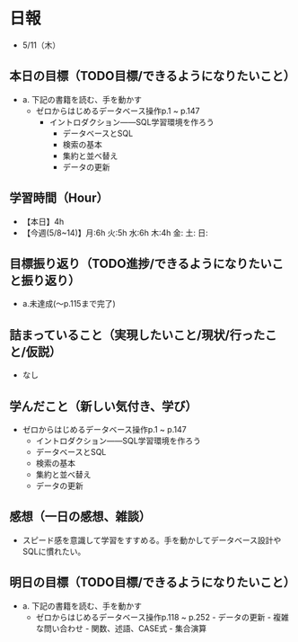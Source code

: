 # 日報
- 5/11（木）

## 本日の目標（TODO目標/できるようになりたいこと）
- a. 下記の書籍を読む、手を動かす
  - ゼロからはじめるデータベース操作p.1 ~ p.147
  	- イントロダクション――SQL学習環境を作ろう
		- データベースとSQL
		- 検索の基本
		- 集約と並べ替え
		- データの更新
		<!-- - 複雑な問い合わせ
		- 関数、述語、CASE式
		- 集合演算
		- SQLによる高度な処理
		- アプリケーションからデータベースへ接続する -->


## 学習時間（Hour）
- 【本日】4h
- 【今週(5/8~14)】月:6h 火:5h 水:6h 木:4h 金: 土: 日:

## 目標振り返り（TODO進捗/できるようになりたいこと振り返り）
- a.未達成(～p.115まで完了)

## 詰まっていること（実現したいこと/現状/行ったこと/仮説）
- なし

<!-- ```
・実現したいこと
・現状
・行ったこと
・仮説
``` -->

## 学んだこと（新しい気付き、学び）
- ゼロからはじめるデータベース操作p.1 ~ p.147
  - イントロダクション――SQL学習環境を作ろう
  - データベースとSQL
  - 検索の基本
  - 集約と並べ替え
  - データの更新


## 感想（一日の感想、雑談）
- スピード感を意識して学習をすすめる。手を動かしてデータベース設計やSQLに慣れたい。

## 明日の目標（TODO目標/できるようになりたいこと）
- a. 下記の書籍を読む、手を動かす
  - ゼロからはじめるデータベース操作p.118 ~ p.252
		- データの更新
		- 複雑な問い合わせ
		- 関数、述語、CASE式
		- 集合演算
		<!-- - SQLによる高度な処理
		- アプリケーションからデータベースへ接続する -->
<!-- - b. Week5-6_QUEST課題 -->
<!-- ##### 14.  条件分岐ができる
	-  1. CASE
	-  2. 年代
	-  3. 年代ごとの最大給与 -->
<!-- ##### 15.  実行計画を確認できる
	-  1. 実行計画
	-  2. 実行計画の確認
	-  3. 実行時間
	-  4. 高速なクエリ -->
<!-- ##### 16.  N＋1問題の対策ができる
	-  1. N+1問題
	-  2. N+1問題対策 -->
<!-- ##### 17.  データベース設計の流れを説明できる
	-  1. 論理設計
	-  2. 物理設計
	-  3. エンティティ
	-  4. 正規化
	-  5. ER 図
	-  6. テーブル定義
	-  7. インデックス -->
<!-- ##### 18.  エンティティを定義できる
	-  1. エンティティ -->
<!-- ##### 19.  データベースを正規化できる
	-  1. 第一正規形
	-  2. 第二正規形
	-  3. 第三正規形
	-  4. ボイスコッド正規形 -->
<!-- ##### 20.  ER 図を書くことができる
	-  1. ER 図 -->
<!-- ##### 21.  テーブルを定義できる
	-  1. データ型
	-  2. NULL
	-  3. プライマリーキー
	-  4. 初期値
	-  5. AUTO INCREMENT
	-  6. 外部キー制約
	-  7. ユニークキー制約
	-  8. テーブル定義 -->
<!-- ##### 22.  インデックスを設定できる
	-  1. インデックス設定前
	-  2. インデックスの作成
	-  3. インデックスの確認
	-  4. インデックスの効果の確認
	-  5. インデックスの説明
	-  6. インデックスの削除
	-  7. ベストプラクティス -->
<!-- ##### 23.  トランザクションについて説明できる
	-  1. トランザクション
	-  2. トランザクションの実行
	-  3. ロールバック
	-  4. コミット -->
<!-- ##### 24.  同時実行制御について説明できる
	-  1. 同時実行制御
	-  2. ACID 特性
	-  3. ロック
	-  4. ロックの確認 -->
<!-- ##### 提出 QUEST を提出する[インターネットTV]
	-  ステップ1
	-  ステップ2
	-  ステップ3 -->
<!-- ##### ブログ記事を投稿する -->
<!-- ##### オリジナルプロダクトのテーマを提出する
    1.  [オリジナルプロダクトのテーマ]を決定する
    2.  [1期生シート]にテーマのURLを提出し、メンターに連絡する -->

<!-- #### 残タスク / できるようになりたいこと
- 包括的なWeb技術の基本理解->「プロになるためのWeb技術入門」本
- オリジナルプロダクト制作のテーマ探索
- SRE業務の理解
- 質問する技術の習得 -->

<!-- ##### Ruby
- RuboCopの使用
- 「Rubyの公式リファレンスが読めるようになる本」 -->

<!-- ##### Linux
- 「Linuxのしくみ」本
- 「シェルスクリプト160本ノック」
- Linux運用関連
- 仮想化、コンテナ化、コンテナオーケストレーション -->